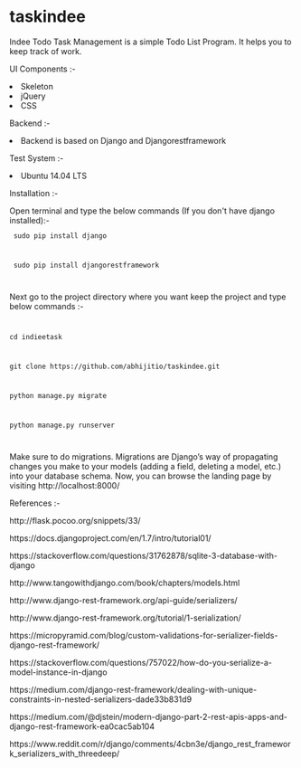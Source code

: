 # taskindee

Indee Todo Task Management is a simple Todo List Program. It helps you to keep track of work. 

<p> UI Components :- </p>
<p><li>Skeleton</li>
<li>jQuery</li>
<li>CSS</li></p>

<p>Backend :- </p>
<p><li>Backend is based on Django and Djangorestframework</li></p>


<p>Test System :-</p>
<p><li> Ubuntu 14.04 LTS </li></p>


<p> Installation :- </p>
Open terminal and type the below commands (If you don't have django installed):- 

<code>
<p> sudo pip install django </p>
<p> sudo pip install djangorestframework </p>
</code>

<p> Next go to the project directory where you want keep the project and type below commands :- </P>

<code>
<p>cd indieetask</p>
<p>git clone https://github.com/abhijitio/taskindee.git </p>
<p>python manage.py migrate</p>
<p>python manage.py runserver</p>
</code>

Make sure to do migrations. Migrations are Django’s way of propagating changes you make to your models (adding a field, deleting a model, etc.) into your database schema. Now, you can browse the landing page by visiting http://localhost:8000/

<p>References :- </p>
<p>http://flask.pocoo.org/snippets/33/</p>
<p>https://docs.djangoproject.com/en/1.7/intro/tutorial01/</p>
<p>https://stackoverflow.com/questions/31762878/sqlite-3-database-with-django</p>
<p>http://www.tangowithdjango.com/book/chapters/models.html</p>
<p>http://www.django-rest-framework.org/api-guide/serializers/</p>
<p>http://www.django-rest-framework.org/tutorial/1-serialization/</p>
<p>https://micropyramid.com/blog/custom-validations-for-serializer-fields-django-rest-framework/</p>
<p>https://stackoverflow.com/questions/757022/how-do-you-serialize-a-model-instance-in-django</p>
<p>https://medium.com/django-rest-framework/dealing-with-unique-constraints-in-nested-serializers-dade33b831d9</p>
<p>https://medium.com/@djstein/modern-django-part-2-rest-apis-apps-and-django-rest-framework-ea0cac5ab104</p>
<p>https://www.reddit.com/r/django/comments/4cbn3e/django_rest_framework_serializers_with_threedeep/</p>
